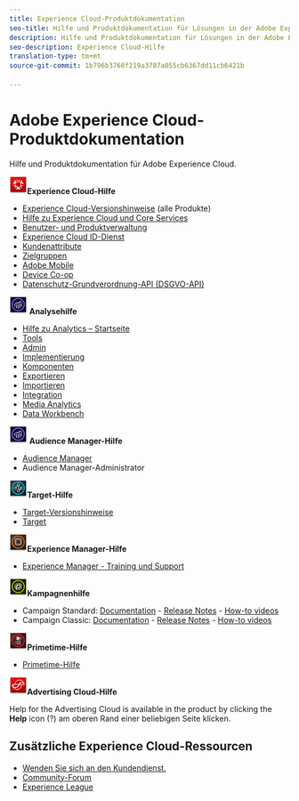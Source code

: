```yaml
---
title: Experience Cloud-Produktdokumentation
seo-title: Hilfe und Produktdokumentation für Lösungen in der Adobe Experience Cloud.
description: Hilfe und Produktdokumentation für Lösungen in der Adobe Experience Cloud.
seo-description: Experience Cloud-Hilfe
translation-type: tm+mt
source-git-commit: 1b796b3760f219a3787a055cb6367dd11cb6421b

---
```



# Adobe Experience Cloud-Produktdokumentation

Hilfe und Produktdokumentation für Adobe Experience Cloud.

![](assets\experience_cloud_appicon_32.png)**Experience Cloud-Hilfe**

* [Experience Cloud-Versionshinweise](https://docs.adobe.com/content/help/en/release-notes/experience-cloud/current.html) (alle Produkte)
* [Hilfe zu Experience Cloud und Core Services](https://docs.adobe.com/content/help/en/core-services/interface/experience-cloud.html)
* [Benutzer- und Produktverwaltung](https://docs.adobe.com/content/help/en/core-services/interface/manage-users-and-products/admin-getting-started.html)
* [Experience Cloud ID-Dienst](https://docs.adobe.com/content/help/en/id-service/using/home.html)
* [Kundenattribute](https://docs.adobe.com/content/help/en/core-services/interface/customer-attributes/attributes.html)
* [Zielgruppen](https://docs.adobe.com/content/help/en/core-services/interface/audiences/audience-library.html)
* [Adobe Mobile](https://docs.adobe.com/content/help/en/mobile-services/using/home.html)
* [Device Co-op](https://docs.adobe.com/content/help/en/device-co-op/using/home.html)
* [Datenschutz-Grundverordnung-API (DSGVO-API)](https://www.adobe.io/apis/experiencecloud/gdpr.html)

![](assets\mc_analytics_32.png) **Analysehilfe**

* [Hilfe zu Analytics – Startseite](https://docs.adobe.com/content/help/en/analytics/landing/home.html)
* [Tools](https://docs.adobe.com/content/help/en/analytics/analyze/home.html)
* [Admin](https://docs.adobe.com/content/help/en/analytics/admin/home.html)
* [Implementierung](https://docs.adobe.com/content/help/en/analytics/implementation/home.html)
* [Komponenten](https://docs.adobe.com/content/help/en/analytics/components/home.html)
* [Exportieren](https://docs.adobe.com/content/help/en/analytics/export/home.html)
* [Importieren](https://docs.adobe.com/content/help/en/analytics/import/home.html)
* [Integration](https://docs.adobe.com/content/help/en/analytics/integration/home.html)
* [Media Analytics](https://docs.adobe.com/content/help/en/media-analytics/using/media-overview.html)
* [Data Workbench](https://marketing.adobe.com/resources/help/en_US/insight/)

![](assets\mc_analytics_32.png) **Audience Manager-Hilfe**

* [Audience Manager](https://marketing.adobe.com/resources/help/en_US/aam/)
* Audience Manager-Administrator

![](assets\mc_target_32.png)**Target-Hilfe**

* [Target-Versionshinweise](https://docs.adobe.com/content/help/en/target/using/release-notes/release-notes.html)
* [Target](https://docs.adobe.com/content/help/en/target/using/target-home.html)

![](assets\mc_experiencemanager_32.png)**Experience Manager-Hilfe**

* [Experience Manager - Training und Support](https://helpx.adobe.com/support/experience-manager.html)

![](assets\mc_campaign_32.png)**Kampagnenhilfe**

* Campaign Standard: [Documentation](https://helpx.adobe.com/support/campaign/standard.html) - [Release Notes](https://docs.adobe.com/content/help/en/campaign-standard/using/release-notes/release-notes.html) - [How-to videos](https://docs.adobe.com/content/help/en/campaign-learn/campaign-standard-tutorials/overview.html)
* Campaign Classic: [Documentation](https://helpx.adobe.com/support/campaign/classic.html) - [Release Notes](https://docs.campaign.adobe.com/doc/AC/en/RN.html) - [How-to videos](https://docs.adobe.com/content/help/en/campaign-learn/campaign-classic-tutorials/overview.html)

![](assets\primetime_app_32.png)**Primetime-Hilfe**

* [Primetime-Hilfe](http://help.adobe.com/en_US/primetime/)

![](assets\advertisingcloud_appicon_32.png)**Advertising Cloud-Hilfe**

Help for the Advertising Cloud is available in the product by clicking the **Help** icon (?) am oberen Rand einer beliebigen Seite klicken.

## Zusätzliche Experience Cloud-Ressourcen

* [Wenden Sie sich an den Kundendienst.](https://helpx.adobe.com/contact/enterprise-support.ec.html)
* [Community-Forum](https://forums.adobe.com/community/experience-cloud)
* [Experience League](https://landing.adobe.com/experience-league/)